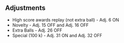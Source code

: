 ## Adjustments
- High score awards replay (not extra ball) - Adj. 6 ON
- Novelty - Adj. 15 OFF and Adj. 16 OFF
- Extra Balls - Adj. 26 OFF
- Special (100 k) - Adj. 31 ON and Adj. 32 OFF